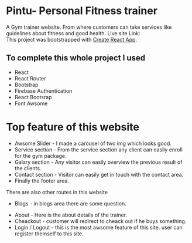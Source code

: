 # Pintu- Personal Fitness trainer

A Gym trainer website. From where customers can take services like guidelines about fitness and good health.
Live site Link:  
This project was bootstrapped with [Create React App](https://github.com/facebook/create-react-app).

## To complete this whole project I used

- React
- React Router
- Bootstrap
- Firebase Authentication
- React Bootsrap
- Font Awsome

# Top feature of this website

- Awsome Slider - I made a carousel of two img which looks good.
- Service section - From the service section any client can easily enroll for the gym package.
- Galary section - Any visitor can easily overview the previous result of the clients.
- Contact section - Visitor can easily get in touch with the contact area.
- Finally the footer area.

There are also other routes in this website

- Blogs - in blogs area there are some question.

* About - Here is the about details of the trainer.
* Cheackout - customer will redirect to cheack out if he buys something.
* Login / Logout - this is the most awsome feature of this site. user can register themself to this site.
